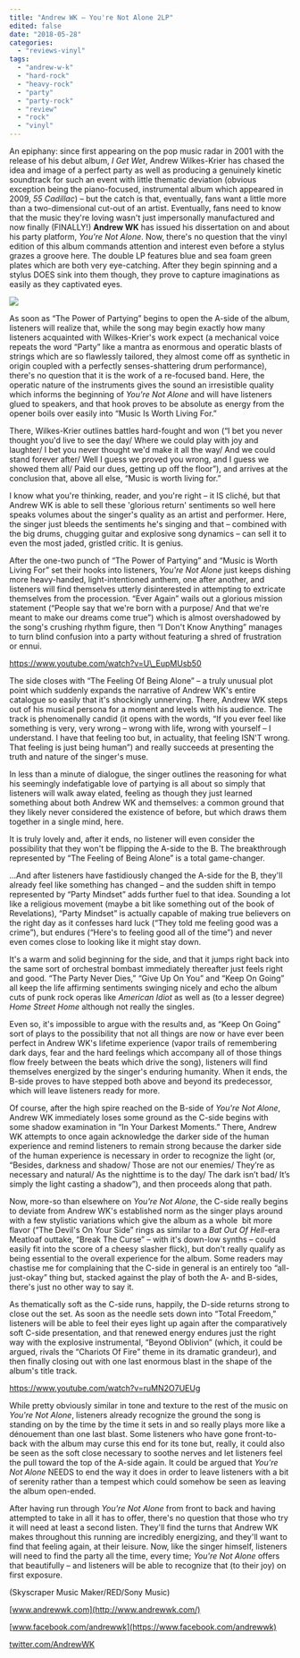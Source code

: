```yaml
---
title: "Andrew WK – You're Not Alone 2LP"
edited: false
date: "2018-05-28"
categories:
  - "reviews-vinyl"
tags:
  - "andrew-w-k"
  - "hard-rock"
  - "heavy-rock"
  - "party"
  - "party-rock"
  - "review"
  - "rock"
  - "vinyl"
---
```


An epiphany: since first appearing on the pop music radar in 2001 with the release of his debut album, _I Get Wet_, Andrew Wilkes-Krier has chased the idea and image of a perfect party as well as producing a genuinely kinetic soundtrack for such an event with little thematic deviation (obvious exception being the piano-focused, instrumental album which appeared in 2009, _55 Cadillac_) – but the catch is that, eventually, fans want a little more than a two-dimensional cut-out of an artist. Eventually, fans need to know that the music they're loving wasn't just impersonally manufactured and now finally (FINALLY!) **Andrew WK** has issued his dissertation on and about his party platform, _You're Not Alone_. Now, there's no question that the vinyl edition of this album commands attention and interest even before a stylus grazes a groove here. The double LP features blue and sea foam green plates which are both very eye-catching. After they begin spinning and a stylus DOES sink into them though, they prove to capture imaginations as easily as they captivated eyes.

![](https://www.hellbound.ca/wp-content/uploads/2018/05/Andrew-WK-2LP.jpg)

As soon as “The Power of Partying” begins to open the A-side of the album, listeners will realize that, while the song may begin exactly how many listeners acquainted with Wilkes-Krier's work expect (a mechanical voice repeats the word “Party” like a mantra as enormous and operatic blasts of strings which are so flawlessly tailored, they almost come off as synthetic in origin coupled with a perfectly senses-shattering drum performance), there's no question that it is the work of a re-focused band. Here, the operatic nature of the instruments gives the sound an irresistible quality which informs the beginning of _You're Not Alone_ and will have listeners glued to speakers, and that hook proves to be absolute as energy from the opener boils over easily into “Music Is Worth Living For.”

There, Wilkes-Krier outlines battles hard-fought and won (“I bet you never thought you'd live to see the day/ Where we could play with joy and laughter/ I bet you never thought we'd make it all the way/ And we could stand forever after/ Well I guess we proved you wrong, and I guess we showed them all/ Paid our dues, getting up off the floor”), and arrives at the conclusion that, above all else, “Music is worth living for.”

I know what you're thinking, reader, and you're right – it IS cliché, but that Andrew WK is able to sell these 'glorious return' sentiments so well here speaks volumes about the singer's quality as an artist and performer. Here, the singer just bleeds the sentiments he's singing and that – combined with the big drums, chugging guitar and explosive song dynamics – can sell it to even the most jaded, gristled critic. It is genius.

After the one-two punch of “The Power of Partying” and “Music is Worth Living For” set their hooks into listeners, _You're Not Alone_ just keeps dishing more heavy-handed, light-intentioned anthem, one after another, and listeners will find themselves utterly disinterested in attempting to extricate themselves from the procession. “Ever Again” wails out a glorious mission statement (“People say that we're born with a purpose/ And that we're meant to make our dreams come true”) which is almost overshadowed by the song's crushing rhythm figure, then “I Don't Know Anything” manages to turn blind confusion into a party without featuring a shred of frustration or ennui.

https://www.youtube.com/watch?v=U\_EupMUsb50

The side closes with “The Feeling Of Being Alone” – a truly unusual plot point which suddenly expands the narrative of Andrew WK's entire catalogue so easily that it's shockingly unnerving. There, Andrew WK steps out of his musical persona for a moment and levels with his audience. The track is phenomenally candid (it opens with the words, “If you ever feel like something is very, very wrong – wrong with life, wrong with yourself – I understand. I have that feeling too but, in actuality, that feeling ISN'T wrong. That feeling is just being human”) and really succeeds at presenting the truth and nature of the singer's muse.

In less than a minute of dialogue, the singer outlines the reasoning for what his seemingly indefatigable love of partying is all about so simply that listeners will walk away elated, feeling as though they just learned something about both Andrew WK and themselves: a common ground that they likely never considered the existence of before, but which draws them together in a single mind, here.

It is truly lovely and, after it ends, no listener will even consider the possibility that they won't be flipping the A-side to the B. The breakthrough represented by “The Feeling of Being Alone” is a total game-changer.

...And after listeners have fastidiously changed the A-side for the B, they'll already feel like something has changed – and the sudden shift in tempo represented by “Party Mindset” adds further fuel to that idea. Sounding a lot like a religious movement (maybe a bit like something out of the book of Revelations), “Party Mindset” is actually capable of making true believers on the right day as it confesses hard luck (“They told me feeling good was a crime”), but endures (“Here's to feeling good all of the time”) and never even comes close to looking like it might stay down.

It's a warm and solid beginning for the side, and that it jumps right back into the same sort of orchestral bombast immediately thereafter just feels right and good. “The Party Never Dies,” “Give Up On You” and “Keep On Going” all keep the life affirming sentiments swinging nicely and echo the album cuts of punk rock operas like _American Idiot_ as well as (to a lesser degree) _Home Street Home_ although not really the singles.

Even so, it's impossible to argue with the results and, as “Keep On Going” sort of plays to the possibility that not all things are now or have ever been perfect in Andrew WK's lifetime experience (vapor trails of remembering dark days, fear and the hard feelings which accompany all of those things flow freely between the beats which drive the song), listeners will find themselves energized by the singer's enduring humanity. When it ends, the B-side proves to have stepped both above and beyond its predecessor, which will leave listeners ready for more.

Of course, after the high spire reached on the B-side of _You're Not Alone_, Andrew WK immediately loses some ground as the C-side begins with some shadow examination in “In Your Darkest Moments.” There, Andrew WK attempts to once again acknowledge the darker side of the human experience and remind listeners to remain strong because the darker side of the human experience is necessary in order to recognize the light (or, “Besides, darkness and shadow/ Those are not our enemies/ They’re as necessary and natural/ As the nighttime is to the day/ The dark isn’t bad/ It’s simply the light casting a shadow”), and then proceeds along that path.

Now, more-so than elsewhere on _You're Not Alone_, the C-side really begins to deviate from Andrew WK's established norm as the singer plays around with a few stylistic variations which give the album as a whole  bit more flavor (“The Devil's On Your Side” rings as similar to a _Bat Out Of Hell_\-era Meatloaf outtake, “Break The Curse” – with it's down-low synths – could easily fit into the score of a cheesy slasher flick), but don't really qualify as being essential to the overall experience for the album. Some readers may chastise me for complaining that the C-side in general is an entirely too “all-just-okay” thing but, stacked against the play of both the A- and B-sides, there's just no other way to say it.

As thematically soft as the C-side runs, happily, the D-side returns strong to close out the set. As soon as the needle sets down into “Total Freedom,” listeners will be able to feel their eyes light up again after the comparatively soft C-side presentation, and that renewed energy endures just the right way with the explosive instrumental, “Beyond Oblivion” (which, it could be argued, rivals the “Chariots Of Fire” theme in its dramatic grandeur), and then finally closing out with one last enormous blast in the shape of the album's title track.

https://www.youtube.com/watch?v=ruMN2O7UEUg

While pretty obviously similar in tone and texture to the rest of the music on _You're Not Alone_, listeners already recognize the ground the song is standing on by the time by the time it sets in and so really plays more like a dénouement than one last blast. Some listeners who have gone front-to-back with the album may curse this end for its tone but, really, it could also be seen as the soft close necessary to soothe nerves and let listeners feel the pull toward the top of the A-side again. It could be argued that _You're Not Alone_ NEEDS to end the way it does in order to leave listeners with a bit of serenity rather than a tempest which could somehow be seen as leaving the album open-ended.

After having run through _You're Not Alone_ from front to back and having attempted to take in all it has to offer, there's no question that those who try it will need at least a second listen. They'll find the turns that Andrew WK makes throughout this running are incredibly energizing, and they'll want to find that feeling again, at their leisure. Now, like the singer himself, listeners will need to find the party all the time, every time; _You're Not Alone_ offers that beautifully – and listeners will be able to recognize that (to their joy) on first exposure.

(Skyscraper Music Maker/RED/Sony Music)

[www.andrewwk.com](http://www.andrewwk.com/)

[www.facebook.com/andrewwk](https://www.facebook.com/andrewwk)

[twitter.com/AndrewWK](https://twitter.com/AndrewWK)
